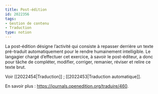 ```yaml
---
title: Post-édition
id: 2022356
tags:
- Gestion de contenu
- Traduction
type: notion
---
```


La post-édition désigne l’activité qui consiste à repasser derrière un texte pré-traduit automatiquement pour le rendre humainement intelligible. Le langagier chargé d’effectuer cet exercice, à savoir le post-éditeur, a donc pour tâche de compléter, modifier, corriger, remanier, réviser et relire ce texte brut. 

Voir [[2022454|Traduction]] ; [[2022453|Traduction automatique]].

En savoir plus :  <https://journals.openedition.org/traduire/460>.


